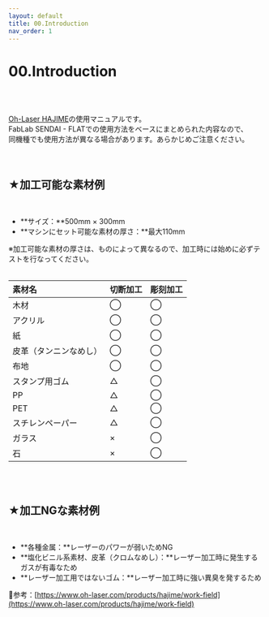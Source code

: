 ```yaml
---
layout: default
title: 00.Introduction
nav_order: 1
---
```


# 00.Introduction
<br><br>

[Oh-Laser HAJIME](https://www.oh-laser.com/)の使用マニュアルです。 <br>
FabLab SENDAI - FLATでの使用方法をベースにまとめられた内容なので、<br>
同機種でも使用方法が異なる場合があります。あらかじめご注意ください。<br>
<br>
<br>

## ★加工可能な素材例
<br>

* **サイズ：**500mm × 300mm
* **マシンにセット可能な素材の厚さ：**最大110mm

※加工可能な素材の厚さは、ものによって異なるので、加工時には始めに必ずテストを行なってください。<br>
<br>

|素材名|切断加工|彫刻加工|
| :--- | :--- | :--- |
|木材|◯|◯|
|アクリル|◯|◯|
|紙|◯|◯|
|皮革（タンニンなめし）|◯|◯|
|布地|◯|◯|
|スタンプ用ゴム|△|◯|
|PP|△|◯|
|PET|△|◯|
|スチレンペーパー|△|◯|
|ガラス|×|◯|
|石|×|◯|

<br>
<br>

## ★加工NGな素材例
<br>

* **各種金属：**レーザーのパワーが弱いためNG
* **塩化ビニル系素材、皮革（クロムなめし）：**レーザー加工時に発生するガスが有毒なため
* **レーザー加工用ではないゴム：**レーザー加工時に強い異臭を発するため

参考：[https://www.oh-laser.com/products/hajime/work-field](https://www.oh-laser.com/products/hajime/work-field)
